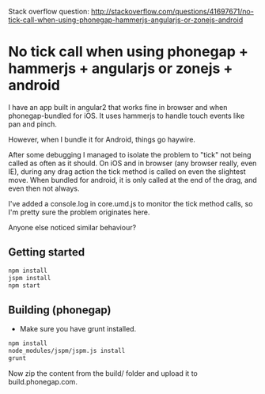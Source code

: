 Stack overflow question:
http://stackoverflow.com/questions/41697671/no-tick-call-when-using-phonegap-hammerjs-angularjs-or-zonejs-android

No tick call when using phonegap + hammerjs + angularjs or zonejs + android
===========================================================================
I have an app built in angular2 that works fine in browser and when phonegap-bundled for iOS. It uses hammerjs to handle touch events like pan and pinch.

However, when I bundle it for Android, things go haywire.

After some debugging I managed to isolate the problem to "tick" not being called as often as it should. On iOS and in browser (any browser really, even IE), during any drag action the tick method is called on even the slightest move. When bundled for android, it is only called at the end of the drag, and even then not always.

I've added a console.log in core.umd.js to monitor the tick method calls, so I'm pretty sure the problem originates here.

Anyone else noticed similar behaviour?

Getting started
---------------
```bash
npm install
jspm install
npm start
```

Building (phonegap)
-------------------
* Make sure you have grunt installed.

```bash
npm install
node_modules/jspm/jspm.js install
grunt
```

Now zip the content from the build/ folder and upload it to build.phonegap.com.